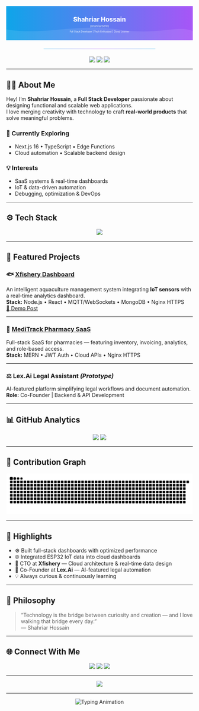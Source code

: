 <!--
  Shahriar Hossain (shahriarbd10)
  GitHub Profile README
  Optimized for SEO + Stability + Load Speed
  Canonical: https://github.com/shahriarbd10/shahriarbd10
-->

<!-- ==============================
     🔍 SEO Meta Tags (For Google)
============================== -->
<meta name="title" content="Shahriar Hossain (shahriarbd10) - Full Stack Developer & Tech Enthusiast" />
<meta name="description" content="Shahriar Hossain (shahriarbd10) — Full Stack Developer, Cloud Learner & IoT Innovator from Dhaka, Bangladesh. Building scalable SaaS systems, real-time dashboards & automation platforms." />
<meta name="keywords" content="Shahriar Hossain, shahriarbd10, GitHub shahriarbd10, Full Stack Developer, MERN, Next.js, Node.js, React.js, AWS, IoT, Bangladesh Developer, Xfishery, LexAI, MediTrack" />
<meta name="author" content="Shahriar Hossain" />
<meta name="robots" content="index, follow" />
<link rel="canonical" href="https://github.com/shahriarbd10/shahriarbd10" />

<!-- ==============================
     🌈 Animated Banner
============================== -->
<div align="center">
  <svg viewBox="0 0 1200 220" xmlns="http://www.w3.org/2000/svg" role="img" aria-label="Shahriar Hossain (shahriarbd10) — Full Stack Developer | Tech Enthusiast" style="width:100%;height:auto;max-height:220px;">
    <defs>
      <linearGradient id="bgGrad" x1="0" x2="1" y1="0" y2="0">
        <stop stop-color="#0ea5e9" offset="0%"/>
        <stop stop-color="#a855f7" offset="100%"/>
      </linearGradient>
    </defs>
    <rect width="1200" height="220" fill="url(#bgGrad)"/>
    <path d="M0,150 C240,190 460,110 720,150 C980,190 1100,120 1200,160 L1200,220 L0,220 Z" fill="rgba(255,255,255,0.1)"/>
    <text x="50%" y="100" text-anchor="middle" fill="#fff" font-size="40" font-weight="800">Shahriar Hossain</text>
    <text x="50%" y="135" text-anchor="middle" fill="#e2e8f0" font-size="18">(shahriarbd10)</text>
    <text x="50%" y="168" text-anchor="middle" fill="#f9fafb" font-size="15">Full Stack Developer | Tech Enthusiast | Cloud Learner</text>
  </svg>
  <hr style="border: 0; height: 1px; background: linear-gradient(90deg, #0ea5e9, #a855f7, #0ea5e9); margin: 20px 0; width: 60%;">
</div>

<!-- ==============================
     📍 Profile Badges
============================== -->
<div align="center">
  <img src="https://img.shields.io/badge/Location-Dhaka%2C%20Bangladesh-0ea5e9?style=for-the-badge&logo=google-maps&logoColor=white"/>
  <a href="https://github.com/shahriarbd10/shahriarbd10"><img src="https://img.shields.io/badge/GitHub-shahriarbd10-181717?style=for-the-badge&logo=github&logoColor=white"/></a>
  <a href="mailto:shahriarsgr@gmail.com"><img src="https://img.shields.io/badge/Email-Contact-ef4444?style=for-the-badge&logo=gmail&logoColor=white"/></a>
</div>

---

## 👨‍💻 About Me
Hey! I’m **Shahriar Hossain**, a **Full Stack Developer** passionate about designing functional and scalable web applications.  
I love merging creativity with technology to craft **real-world products** that solve meaningful problems.

### 🌱 Currently Exploring
- Next.js 16 • TypeScript • Edge Functions  
- Cloud automation • Scalable backend design  

### 💡 Interests
- SaaS systems & real-time dashboards  
- IoT & data-driven automation  
- Debugging, optimization & DevOps  

---

## ⚙️ Tech Stack
<div align="center">
  <img src="https://skillicons.dev/icons?i=js,ts,react,nextjs,nodejs,express,mongodb,python,flutter,dart,aws,nginx,arduino,git,vscode" />
</div>

---

## 🚀 Featured Projects

### 🐟 [Xfishery Dashboard](https://xfishery.com)
An intelligent aquaculture management system integrating **IoT sensors** with a real-time analytics dashboard.  
**Stack:** Node.js • React • MQTT/WebSockets • MongoDB • Nginx HTTPS  
[🎥 Demo Post](https://www.linkedin.com/posts/shahriarbd10_iot-aquaculture-smartaquaculture-activity-7386217565359915008-tkKs)

---

### 💊 [MediTrack Pharmacy SaaS](https://meditrack-v1.vercel.app)
Full-stack SaaS for pharmacies — featuring inventory, invoicing, analytics, and role-based access.  
**Stack:** MERN • JWT Auth • Cloud APIs • Nginx HTTPS  

---

### ⚖️ Lex.Ai Legal Assistant *(Prototype)*
AI-featured platform simplifying legal workflows and document automation.  
**Role:** Co-Founder | Backend & API Development  

---

## 📊 GitHub Analytics
<div align="center">
  <img src="https://github-readme-stats.vercel.app/api?username=shahriarbd10&show_icons=true&theme=radical&hide_border=true&border_radius=12" height="150" />
  <img src="https://streak-stats.demolab.com?user=shahriarbd10&theme=radical&hide_border=true&border_radius=12" height="150" />
</div>

---

## 🐍 Contribution Graph
<div align="center">
  <picture>
    <source media="(prefers-color-scheme: dark)" srcset="https://raw.githubusercontent.com/shahriarbd10/shahriarbd10/output/github-contribution-grid-snake-dark.svg" />
    <source media="(prefers-color-scheme: light)" srcset="https://raw.githubusercontent.com/shahriarbd10/shahriarbd10/output/github-contribution-grid-snake.svg" />
    <img alt="GitHub Contribution Graph" src="https://raw.githubusercontent.com/shahriarbd10/shahriarbd10/output/github-contribution-grid-snake.svg" />
  </picture>
</div>

---

## 🧩 Highlights
- ⚙️ Built full-stack dashboards with optimized performance  
- 🌐 Integrated ESP32 IoT data into cloud dashboards  
- 🧠 CTO at **Xfishery** — Cloud architecture & real-time data design  
- 🤖 Co-Founder at **Lex.Ai** — AI-featured legal automation  
- 💡 Always curious & continuously learning  

---

## 💬 Philosophy
> “Technology is the bridge between curiosity and creation — and I love walking that bridge every day.”  
> — Shahriar Hossain  

---

## 🌐 Connect With Me
<div align="center">
  <a href="mailto:shahriarsgr@gmail.com"><img src="https://img.shields.io/badge/Email-ef4444?style=for-the-badge&logo=gmail&logoColor=white"/></a>
  <a href="https://linkedin.com/in/shahriarbd10"><img src="https://img.shields.io/badge/LinkedIn-0A66C2?style=for-the-badge&logo=linkedin&logoColor=white"/></a>
  <a href="https://github.com/shahriarbd10"><img src="https://img.shields.io/badge/GitHub-181717?style=for-the-badge&logo=github&logoColor=white"/></a>
</div>

---

<div align="center">
  <img src="https://komarev.com/ghpvc/?username=shahriarbd10&label=Profile%20Views&style=for-the-badge&color=0ea5e9"/>
</div>

---

<div align="center">
  <img src="https://readme-typing-svg.demolab.com?font=Inter&size=20&duration=3000&pause=800&color=A855F7&center=true&vCenter=true&width=600&lines=Exploring+Technology+with+Curiosity;Building+Scalable+Full+Stack+Applications;Learning%2C+Fixing%2C+and+Improving+Every+Day" alt="Typing Animation"/>
</div>
